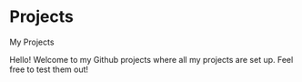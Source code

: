 # Projects
My Projects

Hello! Welcome to my Github projects where all my projects are set up.
Feel free to test them out!
